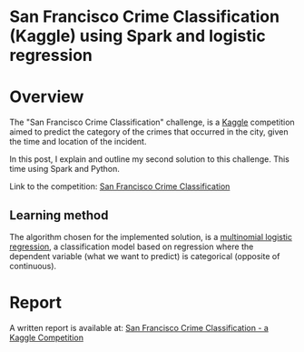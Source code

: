 # San Francisco Crime Classification (Kaggle) using Spark and logistic regression

# Overview
The "San Francisco Crime Classification" challenge, is a [Kaggle](https://www.kaggle.com) competition aimed to predict the category of the crimes that occurred in the city, given the time and location of the incident.

In this post, I explain and outline my second solution to this challenge. This time
using Spark and Python.

Link to the competition: [San Francisco Crime Classification](https://www.kaggle.com/c/sf-crime)

## Learning method

The algorithm chosen for the implemented solution, is a [multinomial logistic regression](https://en.wikipedia.org/wiki/Multinomial_logistic_regression), a classification model based on regression where the dependent variable (what we want to predict) is categorical (opposite of continuous).

# Report
A written report is available at: [San Francisco Crime Classification - a Kaggle Competition](http://juandes.github.io/SFCrimeClassification-Spark/)
